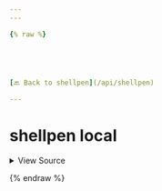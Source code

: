 ```yaml
---
---

{% raw %}





[🔙 Back to shellpen](/api/shellpen)

---
```








<!-- Todo, if there are no subcommands under the child commands, use a smaller heading size -->

# shellpen local



<details>
  <summary>View Source</summary>

{% endraw %}
{% highlight sh %}
"local")
  if [ $# -eq 1 ]
  then
    if [[ "$1" =~ ^[^=]+=[^=]+$ ]]
    then
      shellpen writeln "local ${1%%=*}=\"${1#*=}\""
    else
      shellpen writeln "local $*"
    fi
  elif [ $# -eq 2 ]
  then
    shellpen writeln "local $1=\"$2\""
  fi
{% endhighlight %}
{% raw %}

</details>








  
{% endraw %}
